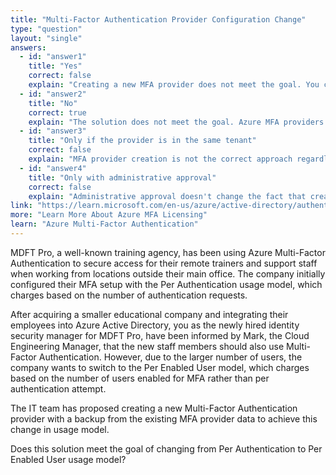 ```yaml
---
title: "Multi-Factor Authentication Provider Configuration Change"
type: "question"
layout: "single"
answers:
  - id: "answer1"
    title: "Yes"
    correct: false
    explain: "Creating a new MFA provider does not meet the goal. You cannot simply change the usage model from Per Authentication to Per Enabled User by creating a new provider, and there is no backup/restore functionality for MFA provider data."
  - id: "answer2"
    title: "No"
    correct: true
    explain: "The solution does not meet the goal. Azure MFA providers are legacy and deprecated. Modern Azure AD supports changing MFA settings through Azure AD conditional access policies and per-user MFA settings without creating new providers."
  - id: "answer3"
    title: "Only if the provider is in the same tenant"
    correct: false
    explain: "MFA provider creation is not the correct approach regardless of tenant location. The usage model change should be handled through Azure AD MFA settings, not by creating new providers."
  - id: "answer4"
    title: "Only with administrative approval"
    correct: false
    explain: "Administrative approval doesn't change the fact that creating a new MFA provider is not the correct solution. The usage model should be configured through proper Azure AD MFA settings."
link: "https://learn.microsoft.com/en-us/azure/active-directory/authentication/concept-mfa-licensing"
more: "Learn More About Azure MFA Licensing"
learn: "Azure Multi-Factor Authentication"
---
```


MDFT Pro, a well-known training agency, has been using Azure Multi-Factor Authentication to secure access for their remote trainers and support staff when working from locations outside their main office. The company initially configured their MFA setup with the Per Authentication usage model, which charges based on the number of authentication requests. 

After acquiring a smaller educational company and integrating their employees into Azure Active Directory, you as the newly hired identity security manager for MDFT Pro, have been informed by Mark, the Cloud Engineering Manager, that the new staff members should also use Multi-Factor Authentication. However, due to the larger number of users, the company wants to switch to the Per Enabled User model, which charges based on the number of users enabled for MFA rather than per authentication attempt.

The IT team has proposed creating a new Multi-Factor Authentication provider with a backup from the existing MFA provider data to achieve this change in usage model.

Does this solution meet the goal of changing from Per Authentication to Per Enabled User usage model?
